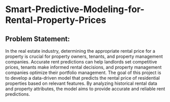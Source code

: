 # Smart-Predictive-Modeling-for-Rental-Property-Prices
## Problem Statement:
In the real estate industry, determining the appropriate rental price for a property is crucial for
property owners, tenants, and property management companies. Accurate rent predictions can
help landlords set competitive prices, tenants make informed rental decisions, and property
management companies optimize their portfolio management.
The goal of this project is to develop a data-driven model that predicts the rental price of
residential properties based on relevant features. By analyzing historical rental data and
property attributes, the model aims to provide accurate and reliable rent predictions.
